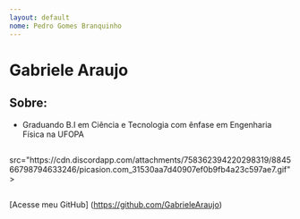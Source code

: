 ```yaml
---
layout: default
nome: Pedro Gomes Branquinho
---
```


# Gabriele Araujo

## Sobre:

* Graduando B.I em Ciência e Tecnologia com ênfase em Engenharia Física na UFOPA

##
<div>
 src="https://cdn.discordapp.com/attachments/758362394220298319/884566798794633246/picasion.com_31530aa7d40907ef0b9fb4a23c597ae7.gif">
</div>

##
[Acesse meu GitHub] (https://github.com/GabrieleAraujo)
